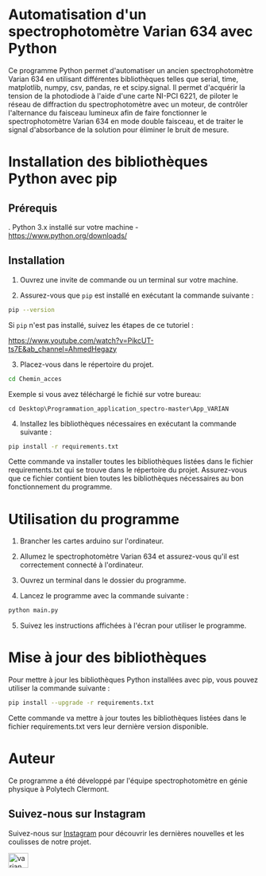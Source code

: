 # Automatisation d'un spectrophotomètre Varian 634 avec Python

Ce programme Python permet d'automatiser un ancien spectrophotomètre Varian 634 en utilisant différentes bibliothèques telles que serial, time, matplotlib, numpy, csv, pandas, re et scipy.signal. Il permet d'acquérir la tension de la photodiode à l'aide d'une carte NI-PCI 6221, de piloter le réseau de diffraction du spectrophotomètre avec un moteur, de contrôler l'alternance du faisceau lumineux afin de faire fonctionner le spectrophotomètre Varian 634 en mode double faisceau, et de traiter le signal d'absorbance de la solution pour éliminer le bruit de mesure.

# Installation des bibliothèques Python avec pip

## Prérequis
. Python 3.x installé sur votre machine - https://www.python.org/downloads/


## Installation
1. Ouvrez une invite de commande ou un terminal sur votre machine.


2. Assurez-vous que `pip` est installé en exécutant la commande suivante :

```bash
pip --version
```

Si `pip` n'est pas installé, suivez les étapes de ce tutoriel : 

https://www.youtube.com/watch?v=PikcUT-ts7E&ab_channel=AhmedHegazy 

3. Placez-vous dans le répertoire du projet.

``` bash
cd Chemin_acces
```
Exemple si vous avez téléchargé le fichié sur votre bureau: 

`cd Desktop\Programmation_application_spectro-master\App_VARIAN`

4. Installez les bibliothèques nécessaires en exécutant la commande suivante :

``` bash
pip install -r requirements.txt
```
Cette commande va installer toutes les bibliothèques listées dans le fichier requirements.txt qui se trouve dans le répertoire du projet. Assurez-vous que ce fichier contient bien toutes les bibliothèques nécessaires au bon fonctionnement du programme.

# Utilisation du programme

1. Brancher les cartes arduino sur l'ordinateur.

2. Allumez le spectrophotomètre Varian 634 et assurez-vous qu'il est correctement connecté à l'ordinateur.

3. Ouvrez un terminal dans le dossier du programme.

4. Lancez le programme avec la commande suivante :

``` bash
python main.py
```

5. Suivez les instructions affichées à l'écran pour utiliser le programme.



# Mise à jour des bibliothèques

Pour mettre à jour les bibliothèques Python installées avec pip, vous pouvez utiliser la commande suivante :

``` bash
pip install --upgrade -r requirements.txt
```

Cette commande va mettre à jour toutes les bibliothèques listées dans le fichier requirements.txt vers leur dernière version disponible.

# Auteur

Ce programme a été développé par l'équipe spectrophotomètre en génie physique à Polytech Clermont.

## Suivez-nous sur Instagram

Suivez-nous sur [Instagram](https://www.instagram.com/varian_634_renovation/) pour découvrir les dernières nouvelles et les coulisses de notre projet.  

<a href="https://instagram.com/varian_634_renovation" target="blank"><img align="center" src="https://raw.githubusercontent.com/rahuldkjain/github-profile-readme-generator/master/src/images/icons/Social/instagram.svg" alt="varian_634_renovation" height="30" width="40" /></a>
</p> 

